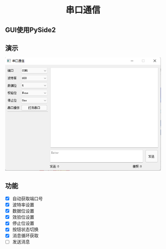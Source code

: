 <div align="center">
<h1 align="center">串口通信</h1>
</div>

## GUI使用PySide2

## 演示
![](img/1.png)
## 功能
- [x] 自动获取端口号
- [x] 波特率设置
- [x] 数据位设置
- [x] 效验位设置
- [x] 停止位设置
- [x] 按钮状态切换
- [x] 消息循环获取
- [ ] 发送消息
